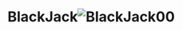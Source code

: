 # BlackJack![BlackJack00](https://user-images.githubusercontent.com/53376077/138022192-10de0594-313d-4f2a-93d3-17c71293ca7f.JPG)
